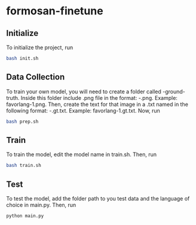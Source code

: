 # formosan-finetune

## Initialize

To initialize the project, run
``` bash
bash init.sh
```

## Data Collection

To train your own model, you will need to create a folder called <language>-ground-truth. Inside this folder include .png file in the format: <language>-<index>.png. Example: favorlang-1.png. Then, create the text for that image in a .txt named in the following format: <language>-<index>.gt.txt. Example: favorlang-1.gt.txt. Now, run
``` bash
bash prep.sh
```

## Train

To train the model, edit the model name in train.sh. Then, run

```bash 
bash train.sh
```

## Test

To test the model, add the folder path to you test data and the language of choice in main.py. Then, run

```bash
python main.py
```